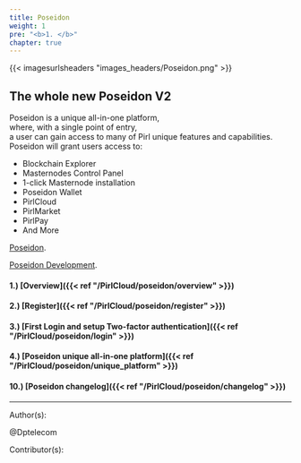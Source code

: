 ```yaml
---
title: Poseidon
weight: 1
pre: "<b>1. </b>"
chapter: true
---
```


{{< imagesurlsheaders "images_headers/Poseidon.png"  >}}

## The whole new Poseidon V2

Poseidon is a unique all-in-one platform,  
where, with a single point of entry,  
a user can gain access to many of Pirl unique features and capabilities.  
Poseidon will grant users access to:  

+ Blockchain Explorer  
+ Masternodes Control Panel  
+ 1-click Masternode installation  
+ Poseidon Wallet
+ PirlCloud  
+ PirlMarket  
+ PirlPay
+ And More  

[Poseidon](https://poseidon.pirl.io "Poseidon").

[Poseidon Development](https://devexplorer.pirl.io/home "Poseidon Development").

#### 1.) [Overview]({{< ref "/PirlCloud/poseidon/overview" >}})

#### 2.) [Register]({{< ref "/PirlCloud/poseidon/register" >}})

#### 3.) [First Login and setup Two-factor authentication]({{< ref "/PirlCloud/poseidon/login" >}})

#### 4.) [Poseidon unique all-in-one platform]({{< ref "/PirlCloud/poseidon/unique_platform" >}})

#### 10.) [Poseidon changelog]({{< ref "/PirlCloud/poseidon/changelog" >}})

---
Author(s):

@Dptelecom

Contributor(s):
